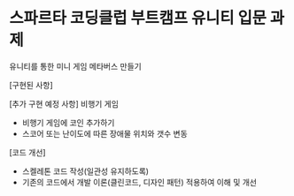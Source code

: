 # 스파르타 코딩클럽 부트캠프 유니티 입문 과제
유니티를 통한 미니 게임 메타버스 만들기

[구현된 사항]

[추가 구현 예정 사항]
비행기 게임
- 비행기 게임에 코인 추가하기
- 스코어 또는 난이도에 따른 장애물 위치와 갯수 변동

[코드 개선]
- 스켈레톤 코드 작성(일관성 유지하도록)
- 기존의 코드에서 개발 이론(클린코드, 디자인 패턴) 적용하여 이해 및 개선
